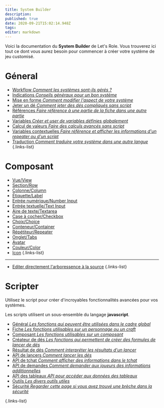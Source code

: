 ```yaml
---
title: System Builder
description: 
published: true
date: 2020-09-21T15:02:14.948Z
tags: 
editor: markdown
---
```


Voici la documentation du **System Builder** de Let's Role. Vous trouverez ici tout ce dont vous aurez besoin pour commencer à créer votre système de jeu customisé.

# Géneral
* [Workflow *Comment les systèmes sont-ils gérés ?*](/en/system-builder/general/workflow) 
* [Indications *Conseils généraux pour un bon système*](/en/system-builder/general/guidelines)
* [Mise en forme *Comment modifier l'aspect de votre système*](/en/system-builder/general/styling) 
* [Jeter un dé *Comment jeter des dés compliqués sans script*](/en/system-builder/general/rolling-dice) 
* [Références *Faire référence à une partie de la fiche dans une autre partie*](/en/system-builder/general/references) 
* [Variables *Créer et user de variables définies globalement*](/en/system-builder/general/variables) 
* [Calcul de valeurs *Faire des calculs avancés sans script*](/en/system-builder/general/computed-values) 
* [Variables contextuelles *Faire référence et afficher les informations d'un repeater ou d'un script*](/en/system-builder/general/context-variables) 
* [Traduction *Comment traduire votre système dans une autre langue*](/en/system-builder/general/translations) 
{.links-list}

# Composant
* [Vue/View](/en/system-builder/component/view) 
* [Section/Row](/en/system-builder/component/row) 
* [Colonne/Column](/en/system-builder/component/column) 
* [Étiquette/Label](/en/system-builder/component/label) 
* [Entrée numérique/Number Input](/en/system-builder/component/number-input) 
* [Entrée textuelle/Text Input](/en/system-builder/component/text-input) 
* [Aire de texte/Textarea](/en/system-builder/component/textarea) 
* [Case à cocher/Checkbox](/en/system-builder/component/checkbox)
* [Choix/Choice](/en/system-builder/component/choice)
* [Conteneur/Container](/en/system-builder/component/container) 
* [Répétiteur/Repeater](/en/system-builder/component/repeater)
* [Onglet/Tabs](/en/system-builder/component/tabs)
* [Avatar](/en/system-builder/component/avatar)
* [Couleur/Color](/en/system-builder/component/color)
* [Icon](/en/system-builder/component/icon) 
{.links-list}
---
* [Editer directement l'arboressence à la source](/en/system-builder/scripting/source-editor) 
{.links-list}

# Scripter
Utilisez le script pour créer d'incroyables fonctionnalités avancées pour vos systèmes. 

Les scripts utilisent un sous-ensemble du langage **javascript**. 

* [Général *Les fonctions qui peuvent être utilisées dans le cadre global*](/system-builder/scripting/global)
* [Fiche *Les fonctions utilisables sur un personnage ou un craft*](/system-builder/scripting/sheet)
* [Composant *Les fonctions utilisables sur un composant*](/system-builder/scripting/component)
* [Créateur de dés *Les fonctions qui permettent de créer des formules de lancer de dés*](/system-builder/scripting/dice-builder)
* [Résultat de dés *Comment interpréter les résultats d'un lancer*](/system-builder/scripting/dice-result)
* [API de lancers *Comment lancer les dés*](/system-builder/scripting/dice-api)
* [API de tchat *Comment afficher des informations dans le tchat*](/system-builder/scripting/bindings)
* [API de demandes *Comment demander aux joueurs des informations additionnelles*](/system-builder/scripting/prompt)
* [API des tableaux *API pour accéder aux données des tableaux*](/system-builder/scripting/tables)
* [Outils *Les divers outils utiles*](/system-builder/scripting/utilities)
* [Sécurité *Regarder cette page si vous avez trouvé une brèche dans la sécurité*](/system-builder/scripting/security)

{.links-list}
